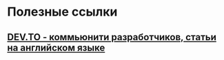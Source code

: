 # Полезные ссылки

## [DEV.TO - коммьюнити разработчиков, статьи на английском языке](https://dev.to/)
 
